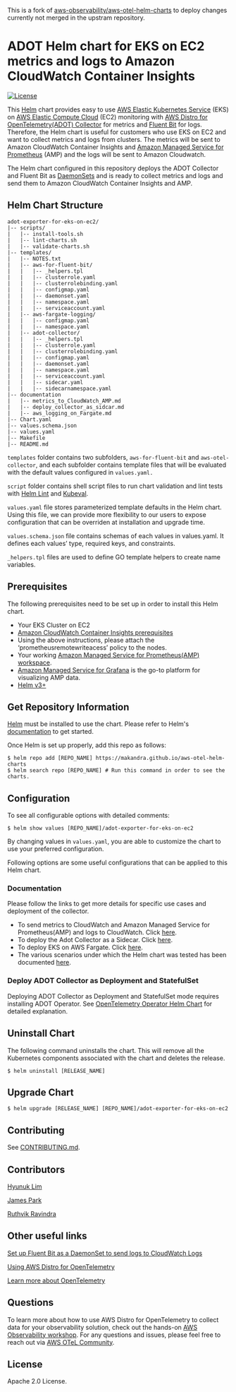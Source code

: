 This is a fork of [aws-observability/aws-otel-helm-charts](https://github.com/aws-observability/aws-otel-helm-charts) to deploy changes currently not merged in the upstram repository.

# ADOT Helm chart for EKS on EC2 metrics and logs to Amazon CloudWatch Container Insights
[![License](https://img.shields.io/badge/License-Apache%202.0-blue.svg)](https://opensource.org/licenses/Apache-2.0)

This [Helm](https://helm.sh/) chart provides easy to use [AWS Elastic Kubernetes Service](https://aws.amazon.com/eks/) (EKS) on [AWS Elastic Compute Cloud](https://aws.amazon.com/ec2/) (EC2) monitoring with [AWS Distro for OpenTelemetry(ADOT) Collector](https://docs.aws.amazon.com/AmazonCloudWatch/latest/monitoring/Container-Insights-EKS-otel.html) for metrics and [Fluent Bit](https://docs.aws.amazon.com/AmazonCloudWatch/latest/monitoring/Container-Insights-setup-logs-FluentBit.html) for logs. Therefore, the Helm chart is useful for customers who use EKS on EC2 and want to collect metrics and logs from clusters. The metrics will be sent to Amazon CloudWatch Container Insights and [Amazon Managed Service for Prometheus](https://aws.amazon.com/prometheus/?trk=f6e79447-9b4c-4310-8415-1a76de2de47f&sc_channel=ps&sc_campaign=acquisition&sc_medium=ACQ-P|PS-GO|Non-Brand|Desktop|SU|Management%20Tools|Solution|US|EN|DSA&ef_id=CjwKCAiAg6yRBhBNEiwAeVyL0KLIKHm3fznhVURTI6T-WBvANCmqo3r0-pYp_U82lIDDMmXRXDk0DBoCohQQAvD_BwE:G:s&s_kwcid=AL!4422!3!579408286031!!!g!!) (AMP) and the logs will be sent to Amazon Cloudwatch.

The Helm chart configured in this repository deploys the ADOT Collector and Fluent Bit as [DaemonSets](https://kubernetes.io/docs/concepts/workloads/controllers/daemonset/) and is ready to collect metrics and logs and send them to Amazon CloudWatch Container Insights and AMP.

## Helm Chart Structure
```console
adot-exporter-for-eks-on-ec2/
|-- scripts/ 
|   |-- install-tools.sh
|   |-- lint-charts.sh
|   |-- validate-charts.sh
|-- templates/
|   |-- NOTES.txt
|   |-- aws-for-fluent-bit/
|   |   |-- _helpers.tpl
|   |   |-- clusterrole.yaml
|   |   |-- clusterrolebinding.yaml
|   |   |-- configmap.yaml
|   |   |-- daemonset.yaml
|   |   |-- namespace.yaml
|   |   |-- serviceaccount.yaml
|   |-- aws-fargate-logging/
|   |   |-- configmap.yaml
|   |   |-- namespace.yaml
|   |-- adot-collector/
|   |   |-- _helpers.tpl
|   |   |-- clusterrole.yaml
|   |   |-- clusterrolebinding.yaml
|   |   |-- configmap.yaml
|   |   |-- daemonset.yaml
|   |   |-- namespace.yaml
|   |   |-- serviceaccount.yaml
|   |   |-- sidecar.yaml
|   |   |-- sidecarnamespace.yaml
|-- documentation
|   |-- metrics_to_CloudWatch_AMP.md
|   |-- deploy_collector_as_sidcar.md
|   |-- aws_logging_on_Fargate.md 
|-- Chart.yaml
|-- values.schema.json
|-- values.yaml
|-- Makefile
|-- README.md
```

`templates` folder contains two subfolders, `aws-for-fluent-bit` and `aws-otel-collector`, and each subfolder contains template files that will be evaluated with the default values configured in `values.yaml.`

`script` folder contains shell script files to run chart validation and lint tests with [Helm Lint](https://helm.sh/docs/helm/helm_lint/) and [Kubeval](https://kubeval.instrumenta.dev/).

`values.yaml` file stores parameterized template defaults in the Helm chart. Using this file, we can provide more flexibility to our users to expose configuration that can be overriden at installation and upgrade time.

`values.schema.json` file contains schemas of each values in values.yaml. It defines each values’ type, required keys, and constraints.

`_helpers.tpl` files are used to define GO template helpers to create name variables.

## Prerequisites

The following prerequisites need to be set up in order to install this Helm chart.

- Your EKS Cluster on EC2 
- [Amazon CloudWatch Container Insights prerequisites](https://docs.aws.amazon.com/AmazonCloudWatch/latest/monitoring/Container-Insights-prerequisites.html)
- Using the above instructions, please attach the ‘prometheusremotewriteacess’ policy to the nodes.
- Your working [Amazon Managed Service for Prometheus(AMP) workspace](https://docs.aws.amazon.com/prometheus/latest/userguide/AMP-onboard-create-workspace.html).
- [Amazon Managed Service for Grafana](https://aws.amazon.com/grafana/) is the go-to platform for visualizing AMP data.
- [Helm v3+](https://helm.sh/docs/helm/helm_install/)

## Get Repository Information

[Helm](https://helm.sh/) must be installed to use the chart. Please refer to Helm's [documentation](https://helm.sh/docs/) to get started.

Once Helm is set up properly, add this repo as follows:
```console
$ helm repo add [REPO_NAME] https://makandra.github.io/aws-otel-helm-charts
$ helm search repo [REPO_NAME] # Run this command in order to see the charts.
```

## Configuration
To see all configurable options with detailed comments:

```console
$ helm show values [REPO_NAME]/adot-exporter-for-eks-on-ec2
```

By changing values in `values.yaml`, you are able to customize the chart to use your preferred configuration.

Following options are some useful configurations that can be applied to this Helm chart.

### Documentation

Please follow the links to get more details for specific use cases and deployment of the collector.

* To send metrics to CloudWatch and Amazon Managed Service for Prometheus(AMP) and logs to CloudWatch. Click [here](documentation/metrics_to_cloudwatch_amp.md).
* To deploy the Adot Collector as a Sidecar. Click [here](documentation/deploy_collector_as_sidecar.md).
* To deploy EKS on AWS Fargate. Click [here](documentation/aws_logging_on_fargate.md).
* The various scenarios under which the Helm chart was tested has been documented [here](documentation/helm_chart_test_doc.pdf).


### Deploy ADOT Collector as Deployment and StatefulSet

Deploying ADOT Collector as Deployment and StatefulSet mode requires installing ADOT Operator. See [OpenTelemetry Operator Helm Chart](https://github.com/open-telemetry/opentelemetry-helm-charts/tree/main/charts/opentelemetry-operator) for detailed explanation.

## Uninstall Chart

The following command uninstalls the chart. 
This will remove all the Kubernetes components associated with the chart and deletes the release.

```console
$ helm uninstall [RELEASE_NAME]
```

## Upgrade Chart

```console
$ helm upgrade [RELEASE_NAME] [REPO_NAME]/adot-exporter-for-eks-on-ec2
```

## Contributing

See [CONTRIBUTING.md](../../CONTRIBUTING.md).

## Contributors

[Hyunuk Lim](https://github.com/hyunuk)

[James Park](https://github.com/JamesJHPark)

[Ruthvik Ravindra](https://github.com/ruthvik17)

## Other useful links

[Set up Fluent Bit as a DaemonSet to send logs to CloudWatch Logs](https://docs.aws.amazon.com/AmazonCloudWatch/latest/monitoring/Container-Insights-setup-logs-FluentBit.html)

[Using AWS Distro for OpenTelemetry](https://docs.aws.amazon.com/AmazonCloudWatch/latest/monitoring/Container-Insights-EKS-otel.html)

[Learn more about OpenTelemetry](https://opentelemetry.io/docs/)

## Questions

To learn more about how to use AWS Distro for OpenTelemetry to collect data for your observability solution, check out the hands-on [AWS Observability workshop](https://observability.workshop.aws/en/adot.html). For any questions and issues, please feel free to reach out via [AWS OTeL Community](https://github.com/aws-observability/aws-otel-community/issues).


## License

Apache 2.0 License.
